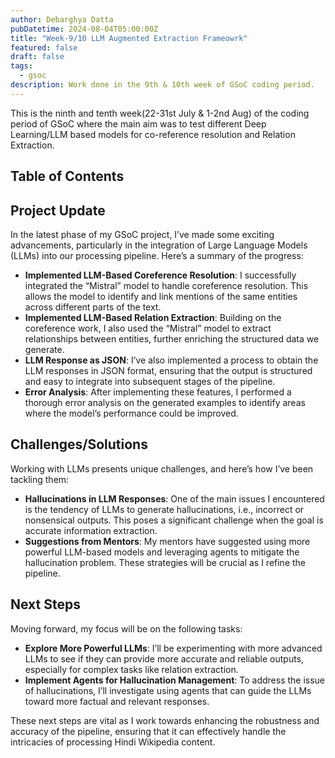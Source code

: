 ```yaml
---
author: Debarghya Datta
pubDatetime: 2024-08-04T05:00:00Z
title: "Week-9/10 LLM Augmented Extraction Frameowrk"
featured: false
draft: false
tags:
  - gsoc
description: Work done in the 9th & 10th week of GSoC coding period.
---
```


This is the ninth and tenth week(22-31st July & 1-2nd Aug) of the coding period of GSoC where the main aim was to test different Deep Learning/LLM based models for co-reference resolution and Relation Extraction.

## Table of Contents

## Project Update

In the latest phase of my GSoC project, I’ve made some exciting advancements, particularly in the integration of Large Language Models (LLMs) into our processing pipeline. Here’s a summary of the progress:

- **Implemented LLM-Based Coreference Resolution**: I successfully integrated the “Mistral” model to handle coreference resolution. This allows the model to identify and link mentions of the same entities across different parts of the text.
- **Implemented LLM-Based Relation Extraction**: Building on the coreference work, I also used the “Mistral” model to extract relationships between entities, further enriching the structured data we generate.
- **LLM Response as JSON**: I’ve also implemented a process to obtain the LLM responses in JSON format, ensuring that the output is structured and easy to integrate into subsequent stages of the pipeline.
- **Error Analysis**: After implementing these features, I performed a thorough error analysis on the generated examples to identify areas where the model’s performance could be improved.

## Challenges/Solutions

Working with LLMs presents unique challenges, and here’s how I’ve been tackling them:

- **Hallucinations in LLM Responses**: One of the main issues I encountered is the tendency of LLMs to generate hallucinations, i.e., incorrect or nonsensical outputs. This poses a significant challenge when the goal is accurate information extraction.
- **Suggestions from Mentors**: My mentors have suggested using more powerful LLM-based models and leveraging agents to mitigate the hallucination problem. These strategies will be crucial as I refine the pipeline.

## Next Steps

Moving forward, my focus will be on the following tasks:

- **Explore More Powerful LLMs**: I’ll be experimenting with more advanced LLMs to see if they can provide more accurate and reliable outputs, especially for complex tasks like relation extraction.
- **Implement Agents for Hallucination Management**: To address the issue of hallucinations, I’ll investigate using agents that can guide the LLMs toward more factual and relevant responses.

These next steps are vital as I work towards enhancing the robustness and accuracy of the pipeline, ensuring that it can effectively handle the intricacies of processing Hindi Wikipedia content.


